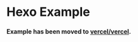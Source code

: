 # Hexo Example

#### Example has been moved to [vercel/vercel](https://github.com/vercel/vercel/tree/master/examples/hexo).
